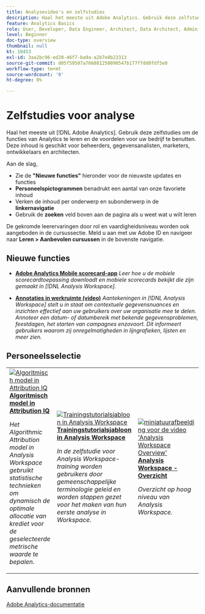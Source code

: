 ```yaml
---
title: Analysevideo's en zelfstudies
description: Haal het meeste uit Adobe Analytics. Gebruik deze zelfstudies om de functies van Analytics te leren en de voordelen voor uw bedrijf te benutten. Deze inhoud is geschikt voor beheerders, gegevensanalisten, marketers, ontwikkelaars en architecten.
feature: Analytics Basics
role: User, Developer, Data Engineer, Architect, Data Architect, Admin, Leader
level: Beginner
doc-type: overview
thumbnail: null
kt: 10453
exl-id: 3aa2bc96-ed20-46f7-ba9a-a2b7e8b23313
source-git-commit: d05f59507a766881250090547b177ffdd0fdf5e0
workflow-type: tm+mt
source-wordcount: '0'
ht-degree: 0%

---
```




# Zelfstudies voor analyse

Haal het meeste uit [!DNL Adobe Analytics]. Gebruik deze zelfstudies om de functies van Analytics te leren en de voordelen voor uw bedrijf te benutten. Deze inhoud is geschikt voor beheerders, gegevensanalisten, marketers, ontwikkelaars en architecten.

Aan de slag,

* Zie de **&quot;Nieuwe functies&quot;** hieronder voor de nieuwste updates en functies
* **Personeelspictogrammen** benadrukt een aantal van onze favoriete inhoud
* Verken de inhoud per onderwerp en subonderwerp in de **linkernavigatie**
* Gebruik de **zoeken** veld boven aan de pagina als u weet wat u wilt leren

De gekromde leerervaringen door rol en vaardigheidsniveau worden ook aangeboden in de cursussectie. Meld u aan met uw Adobe ID en navigeer naar **Leren > Aanbevolen cursussen** in de bovenste navigatie.

<div id="whats-new-section">

## Nieuwe functies

* **[Adobe Analytics Mobile scorecard-app](additional-tools/analytics-dashboards/adobe-analytics-dashboards-in-app-experience.md)**
   *Leer hoe u de mobiele scorecardtoepassing downloadt en mobiele scorecards bekijkt die zijn gemaakt in [!DNL Analysis Workspace].*

* **[Annotaties in werkruimte (video)](analysis-workspace/navigating-workspace-projects/annotations-in-analysis-workspace.md)**
   *Aantekeningen in [!DNL Analysis Workspace] stelt u in staat om contextuele gegevensnuances en inzichten effectief aan uw gebruikers over uw organisatie mee te delen. Annoteer een datum- of datumbereik met bekende gegevensproblemen, feestdagen, het starten van campagnes enzovoort. Dit informeert gebruikers waarom zij onregelmatigheden in lijngrafieken, lijsten en meer zien.*

</div>

<div id="recs-overview-body-1"></div>
<div id="recs-overview-body-2"></div>
<div id="recs-overview-body-3"></div>
<div id="recs-overview-body-4"></div>
<div id="recs-overview-body-5"></div>
<div id="recs-overview-body-6"></div>

<div id="staff-picks-section">

## Personeelsselectie

<table>
<tr>
  <td>
    <a href="analysis-workspace/attribution-iq/algorithmic-model-in-attribution-iq.md">
      <img alt="Algoritmisch model in Attribution IQ" src="assets/36205.jpg" />
    </a>
    <div>
      <a href="analysis-workspace/attribution-iq/algorithmic-model-in-attribution-iq.md">
    <strong>Algoritmisch model in Attribution IQ</strong>
    </a>
    </div>
    <p>
    <em>Het Algorithmic Attribution model in Analysis Workspace gebruikt statistische technieken om dynamisch de optimale allocatie van krediet voor de geselecteerde metrische waarde te bepalen.</em>
    <p>
  </td>
   <td>
    <a href="analysis-workspace/navigating-workspace-projects/training-tutorial-template-in-analysis-workspace.md">
      <img alt="Trainingstutorialsjabloon in Analysis Workspace" src="assets/33773.jpg" />
    </a>
    <div>
      <a href="analysis-workspace/navigating-workspace-projects/training-tutorial-template-in-analysis-workspace.md">
    <strong>Trainingstutorialsjabloon in Analysis Workspace</strong>
    </a>
    </div>
    <p>
    <em>In de zelfstudie voor Analysis Workspace-training worden gebruikers door gemeenschappelijke terminologie geleid en worden stappen gezet voor het maken van hun eerste analyse in Workspace.</em>
    <p>
  </td>
  <td>
    <a href="analysis-workspace/analysis-workspace-basics/analysis-workspace-overview.md">
      <img alt="miniatuurafbeelding voor de video 'Analysis Workspace Overview'" src="assets/thumb_analysis-workspace-overview.png" />
    </a>
    <div>
      <a href="analysis-workspace/analysis-workspace-basics/analysis-workspace-overview.md">
    <strong>Analysis Workspace - Overzicht</strong>
    </a>
    </div>
    <p>
    <em>Overzicht op hoog niveau van Analysis Workspace.</em>
    <p>
  </td>
</tr>
</table>

</div>

## Aanvullende bronnen

[Adobe Analytics-documentatie](https://experienceleague.adobe.com/docs/analytics.html)

